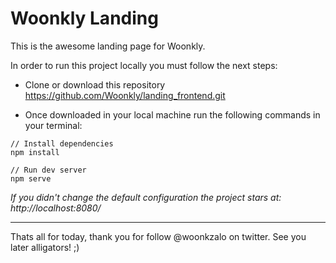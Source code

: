 # Woonkly Landing
This is the awesome landing page for Woonkly.

In order to run this project locally you must follow the next steps:

- Clone or download this repository
 https://github.com/Woonkly/landing_frontend.git

- Once downloaded in your local machine run the following commands in your terminal:
 ````
 // Install dependencies
 npm install

 // Run dev server
 npm serve
 ````
*If you didn't change the default configuration the project stars at: http://localhost:8080/*

----
Thats all for today, thank you for follow @woonkzalo on twitter. See you later alligators! ;)